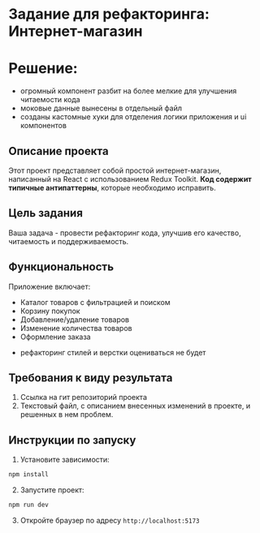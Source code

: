 # Задание для рефакторинга: Интернет-магазин

# Решение:
- огромный компонент разбит на более мелкие для улучшения читаемости кода
- моковые данные вынесены в отдельный файл 
- созданы кастомные хуки для отделения логики приложения и ui компонентов

## Описание проекта

Этот проект представляет собой простой интернет-магазин, написанный на React с использованием Redux Toolkit. **Код содержит типичные антипаттерны**, которые необходимо исправить.

## Цель задания

Ваша задача - провести рефакторинг кода, улучшив его качество, читаемость и поддерживаемость. 

## Функциональность

Приложение включает:
- Каталог товаров с фильтрацией и поиском
- Корзину покупок
- Добавление/удаление товаров
- Изменение количества товаров
- Оформление заказа

* рефакторинг стилей и верстки оцениваться не будет

## Требования к виду результата
1. Ссылка на гит репозиторий проекта
2. Текстовый файл, с описанием внесенных изменений в проекте, и решенных в нем проблем.


## Инструкции по запуску

1. Установите зависимости:
```bash
npm install
```

2. Запустите проект:
```bash
npm run dev
```

3. Откройте браузер по адресу `http://localhost:5173`
